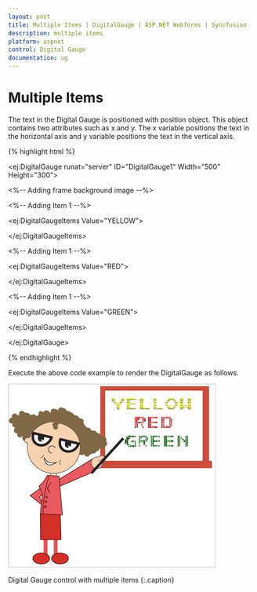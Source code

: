 ```yaml
---
layout: post
title: Multiple Items | DigitalGauge | ASP.NET Webforms | Syncfusion
description: multiple items 
platform: aspnet
control: Digital Gauge
documentation: ug
---
```


# Multiple Items 

The text in the Digital Gauge is positioned with position object. This object contains two attributes such as x and y. The x variable positions the text in the horizontal axis and y variable positions the text in the vertical axis.





{% highlight html %}

<ej:DigitalGauge runat="server" ID="DigitalGauge1" Width="500" Height="300">



<%-- Adding frame background image --%>



<Frame BackgroundImageUrl="../Content/images/gauge/Board1.jpg"/>



<Items>



<%-- Adding Item 1 --%>



<ej:DigitalGaugeItems Value="YELLOW">



<Position X="80" Y="0"/>



<SegmentSettings Color="Yellow"/>



</ej:DigitalGaugeItems>



<%-- Adding Item 1 --%>



<ej:DigitalGaugeItems Value="RED">



<Position X="80" Y="20"/>



<SegmentSettings Color="Red"/>



</ej:DigitalGaugeItems>



<%-- Adding Item 1 --%>



<ej:DigitalGaugeItems Value="GREEN">



<Position X="80" Y="40"/>



<SegmentSettings Color="Green"/>



</ej:DigitalGaugeItems>



</Items>



</ej:DigitalGauge>


{% endhighlight %}


Execute the above code example to render the DigitalGauge as follows.



![](Multiple-Items_images/Multiple-Items_img1.png)


Digital Gauge control with multiple items
{:.caption} 


